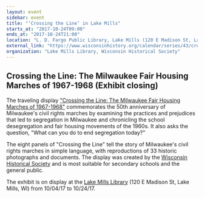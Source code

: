 ```yaml
---
layout: event
sidebar: event
title: "’Crossing the Line’ in Lake Mills"
starts_at: "2017-10-24T09:00"
ends_at: "2017-10-24T21:00"
location: "L. D. Fargo Public Library, Lake Mills (120 E Madison St, Lake Mills, WI)"
external_link: "https://www.wisconsinhistory.org/calendar/series/43/crossing-the-line"
organization: "Lake Mills Library, Wisconsin Historical Society"
---
```


## Crossing the Line: The Milwaukee Fair Housing Marches of 1967-1968 (Exhibit closing) 

The traveling display ["Crossing the Line: The Milwaukee Fair Housing Marches of 1967-1968"](https://www.wisconsinhistory.org/calendar/series/43/crossing-the-line) commemorates the 50th anniversary of Milwaukee's civil rights marches by examining the practices and prejudices that led to segregation in Milwaukee and chronicling the school desegregation and fair housing movements of the 1960s. It also asks the question, "What can you do to end segregation today?"
 
The eight panels of "Crossing the Line" tell the story of Milwaukee's civil rights marches in simple language, with reproductions of 33 historic photographs and documents. The display was created by the [Wisconsin Historical Society](https://www.wisconsinhistory.org) and is most suitable for secondary schools and the general public.
 
The exhibit is on display at the [Lake Mills Library](http://www.lakemills.lib.wi.us) (120 E Madison St, Lake Mills, WI) from 10/04/17 to 10/24/17.
